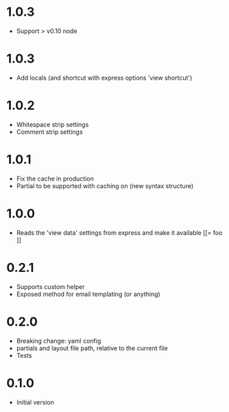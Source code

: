 # 1.0.3
- Support > v0.10 node

# 1.0.3
- Add locals (and shortcut with express options 'view shortcut')

# 1.0.2
- Whitespace strip settings
- Comment strip settings

# 1.0.1
- Fix the cache in production
- Partial to be supported with caching on (new syntax structure)

# 1.0.0
- Reads the 'view data' settings from express and make it available [[= foo ]]

# 0.2.1
- Supports custom helper
- Exposed method for email templating (or anything)

# 0.2.0
- Breaking change: yaml config
- partials and layout file path, relative to the current file
- Tests

# 0.1.0
- Initial version
